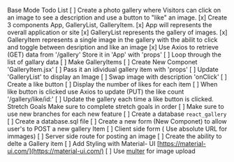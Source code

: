 Base Mode Todo List
[ ] Create a photo gallery where Visitors can click on an image to see a description and use a button to "like" an image. 
    [x] Create 3 components App, GalleryList, GalleryItem.
        [x] App will represents the overall application or site
        [x] GalleryList represents the gallery of images.
        [x] GalleryItem represents a single image in the gallery with the abilit to click and toggle between desription and like an image
    [x] Use Axios to retrieve (GET) data from '/gallery' Store it in 'App' with 'props'
        [ ] Loop through the list of gallary data
        [ ] Make GalleryItems
    [ ] Create New Componet 'GalleryItem.jsx'
        [ ] Pass it an idividual gallery item with 'props'
        [ ] Update 'GalleryList' to display an Image
        [ ] Swap image with description 'onClick'
        [ ] Create a like button
        [ ] Display the number of likes for each item
        [ ] When like button is clicked use Axios to update (PUT) the like count '/gallery/like/id:'
        [ ] Update the gallery each time a like button is clicked.
Stretch Goals
Make sure to complete stretch goals in order
[ ] Make sure to use new branches for each new feature
[ ] Create a database `react_gallery`
    [ ] Create a database.sql file
[ ] Create a new form (New Componet) to allow user's to POST a new gallery Item
    [ ] Client side form ( Use absolute URL for immages)
    [ ] Server side route for posting an image
[ ] Create the ability to delte a Gallery item
[ ] Add Styling with Material- UI [https://material-ui.com/](https://material-ui.com/)
[ ] Use [multer](https://github.com/expressjs/multer) for image upload 
